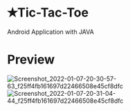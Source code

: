 # ✭Tic-Tac-Toe

Android Application with JAVA

# Preview


![Screenshot_2022-01-07-20-30-57-63_f25ff4fb161697d22466508e45cf8dfc](https://user-images.githubusercontent.com/87144149/148551217-f7f7959c-8d5e-443b-b3cb-0ceae091cca0.jpg)
![Screenshot_2022-01-07-20-31-04-44_f25ff4fb161697d22466508e45cf8dfc](https://user-images.githubusercontent.com/87144149/148551244-5070a693-30e5-43cd-85be-ef44c9f6e8cb.jpg)
